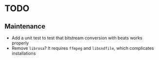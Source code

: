 # TODO

## Maintenance
- Add a unit test to test that bitstream conversion with beats works properly
- Remove `librosa`? It requires `ffmpeg` and `libsndfile`, which complicates installations

